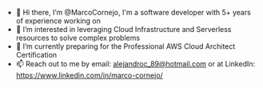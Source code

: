 - 👋 Hi there, I’m @MarcoCornejo, I'm a software developer with 5+ years of experience working on
- 👀 I’m interested in leveraging Cloud Infrastructure and Serverless resources to solve complex problems
- 🌱 I’m currently preparing for the Professional AWS Cloud Architect Certification
- 📫 Reach out to me by email: alejandroc_89@hotmail.com or at LinkedIn: https://www.linkedin.com/in/marco-cornejo/

<!---
MarcoCornejo/MarcoCornejo is a ✨ special ✨ repository because its `README.md` (this file) appears on your GitHub profile.
You can click the Preview link to take a look at your changes.
--->
